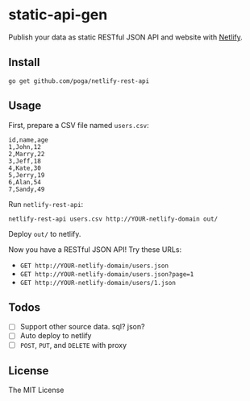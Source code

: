 # static-api-gen

Publish your data as static RESTful JSON API and website with [Netlify](https://netlify.com).

## Install

`go get github.com/poga/netlify-rest-api`

## Usage

First, prepare a CSV file named `users.csv`:

```csv
id,name,age
1,John,12
2,Marry,22
3,Jeff,18
4,Kate,30
5,Jerry,19
6,Alan,54
7,Sandy,49
```

Run `netlify-rest-api`:

```
netlify-rest-api users.csv http://YOUR-netlify-domain out/
```

Deploy `out/` to netlify.

Now you have a RESTful JSON API! Try these URLs:

* `GET http://YOUR-netlify-domain/users.json`
* `GET http://YOUR-netlify-domain/users.json?page=1`
* `GET http://YOUR-netlify-domain/users/1.json`


## Todos

- [ ] Support other source data. sql? json?
- [ ] Auto deploy to netlify
- [ ] `POST`, `PUT`, and `DELETE` with proxy

## License

The MIT License

